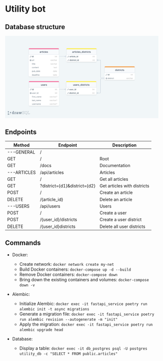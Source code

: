 # Utility bot

## Database structure

![Database structure](https://raw.githubusercontent.com/kooznitsa/utility_bot/main/api/database/db_diagram.png)

## Endpoints

| Method      | Endpoint                     | Description                 |
|-------------|------------------------------|-----------------------------|
| ---GENERAL  | /	                           |                             |
| GET	        | /	                           | Root                        |
| GET	        | /docs	                       | Documentation               |
| ---ARTICLES | /api/articles                | Articles                    | 
| GET         | /                            | Get all articles            |
| GET         | ?district={d1}&district={d2} | Get articles with districts |
| POST        | /                            | Create an article           |
| DELETE      | /{article_id}                | Delete an article           |
| ---USERS	   | /api/users                   | Users                       |
| POST	       | / 	                          | Create a user               |
| POST	       | /{user_id}/districts	        | Create a user district      |
| DELETE	    | /{user_id}districts	         | Delete all user districts   |

## Commands

- Docker:
  - Create network: ```docker network create my-net```
  - Build Docker containers: ```docker-compose up -d --build```
  - Remove Docker containers: ```docker-compose down```
  - Bring down the existing containers and volumes: ```docker-compose down -v```

- Alembic:
  - Initialize Alembic: ```docker exec -it fastapi_service poetry run alembic init -t async migrations```
  - Generate a migration file: ```docker exec -it fastapi_service poetry run alembic revision --autogenerate -m "init"```
  - Apply the migration: ```docker exec -it fastapi_service poetry run alembic upgrade head```

- Database:
  - Display a table: ```docker exec -it db_postgres psql -U postgres utility_db -c "SELECT * FROM public.articles"```